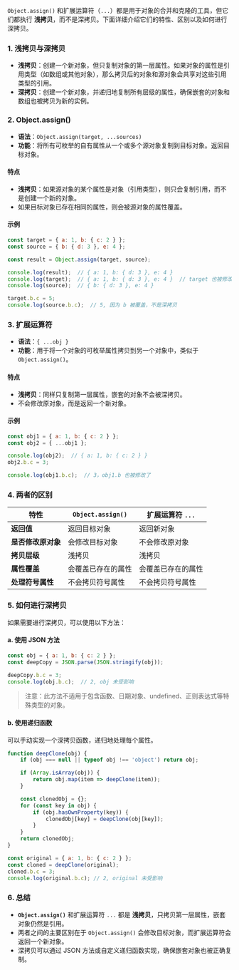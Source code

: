 `Object.assign()` 和扩展运算符（`...`）都是用于对象的合并和克隆的工具，但它们都执行 **浅拷贝**，而不是深拷贝。下面详细介绍它们的特性、区别以及如何进行深拷贝。

### 1. **浅拷贝与深拷贝**
- **浅拷贝**：创建一个新对象，但只复制对象的第一层属性。如果对象的属性是引用类型（如数组或其他对象），那么拷贝后的对象和源对象会共享对这些引用类型的引用。
- **深拷贝**：创建一个新对象，并递归地复制所有层级的属性，确保嵌套的对象和数组也被拷贝为新的实例。

### 2. **Object.assign()**
- **语法**：`Object.assign(target, ...sources)`
- **功能**：将所有可枚举的自有属性从一个或多个源对象复制到目标对象。返回目标对象。

#### 特点
- **浅拷贝**：如果源对象的某个属性是对象（引用类型），则只会复制引用，而不是创建一个新的对象。
- 如果目标对象已存在相同的属性，则会被源对象的属性覆盖。

#### 示例
```javascript
const target = { a: 1, b: { c: 2 } };
const source = { b: { d: 3 }, e: 4 };

const result = Object.assign(target, source);

console.log(result);  // { a: 1, b: { d: 3 }, e: 4 }
console.log(target);  // { a: 1, b: { d: 3 }, e: 4 }  // target 也被修改了
console.log(source);  // { b: { d: 3 }, e: 4 }

target.b.c = 5;
console.log(source.b.c);  // 5, 因为 b 被覆盖，不是深拷贝
```

### 3. **扩展运算符**
- **语法**：`{ ...obj }`
- **功能**：用于将一个对象的可枚举属性拷贝到另一个对象中，类似于 `Object.assign()`。

#### 特点
- **浅拷贝**：同样只复制第一层属性，嵌套的对象不会被深拷贝。
- 不会修改原对象，而是返回一个新对象。

#### 示例
```javascript
const obj1 = { a: 1, b: { c: 2 } };
const obj2 = { ...obj1 };

console.log(obj2);  // { a: 1, b: { c: 2 } }
obj2.b.c = 3;

console.log(obj1.b.c);  // 3，obj1.b 也被修改了
```

### 4. **两者的区别**
| 特性               | `Object.assign()`  | 扩展运算符 `...`   |
| ------------------ | ------------------ | ------------------ |
| **返回值**         | 返回目标对象       | 返回新对象         |
| **是否修改原对象** | 会修改目标对象     | 不会修改原对象     |
| **拷贝层级**       | 浅拷贝             | 浅拷贝             |
| **属性覆盖**       | 会覆盖已存在的属性 | 会覆盖已存在的属性 |
| **处理符号属性**   | 不会拷贝符号属性   | 不会拷贝符号属性   |

### 5. **如何进行深拷贝**
如果需要进行深拷贝，可以使用以下方法：

#### a. **使用 JSON 方法**
```javascript
const obj = { a: 1, b: { c: 2 } };
const deepCopy = JSON.parse(JSON.stringify(obj));

deepCopy.b.c = 3;
console.log(obj.b.c);  // 2, obj 未受影响
```

> 注意：此方法不适用于包含函数、日期对象、undefined、正则表达式等特殊类型的对象。

#### b. **使用递归函数**
可以手动实现一个深拷贝函数，递归地处理每个属性。
```javascript
function deepClone(obj) {
    if (obj === null || typeof obj !== 'object') return obj;

    if (Array.isArray(obj)) {
        return obj.map(item => deepClone(item));
    }

    const clonedObj = {};
    for (const key in obj) {
        if (obj.hasOwnProperty(key)) {
            clonedObj[key] = deepClone(obj[key]);
        }
    }
    return clonedObj;
}

const original = { a: 1, b: { c: 2 } };
const cloned = deepClone(original);
cloned.b.c = 3;
console.log(original.b.c); // 2, original 未受影响
```

### 6. **总结**
- **`Object.assign()`** 和扩展运算符 `...` 都是 **浅拷贝**，只拷贝第一层属性，嵌套对象仍然是引用。
- 两者之间的主要区别在于 `Object.assign()` 会修改目标对象，而扩展运算符会返回一个新对象。
- 深拷贝可以通过 JSON 方法或自定义递归函数实现，确保嵌套对象也被正确复制。